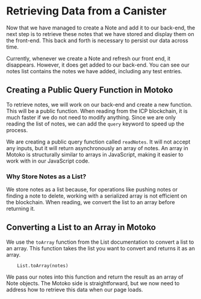 # Retrieving Data from a Canister

Now that we have managed to create a Note and add it to our back-end, the next step is to retrieve these notes that we have stored and display them on the front-end. This back and forth is necessary to persist our data across time.

Currently, whenever we create a Note and refresh our front end, it disappears. However, it does get added to our back-end. You can see our notes list contains the notes we have added, including any test entries.

## Creating a Public Query Function in Motoko

To retrieve notes, we will work on our back-end and create a new function. This will be a public function. When reading from the ICP blockchain, it is much faster if we do not need to modify anything. Since we are only reading the list of notes, we can add the `query` keyword to speed up the process.

We are creating a public query function called `readNotes`. It will not accept any inputs, but it will return asynchronously an array of notes. An array in Motoko is structurally similar to arrays in JavaScript, making it easier to work with in our JavaScript code.

### Why Store Notes as a List?

We store notes as a list because, for operations like pushing notes or finding a note to delete, working with a serialized array is not efficient on the blockchain. When reading, we convert the list to an array before returning it.

## Converting a List to an Array in Motoko

We use the `toArray` function from the List documentation to convert a list to an array. This function takes the list you want to convert and returns it as an array.

```mo
    List.toArray(notes)
```

We pass our notes into this function and return the result as an array of Note objects. The Motoko side is straightforward, but we now need to address how to retrieve this data when our page loads.
